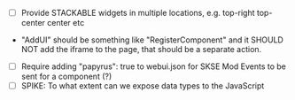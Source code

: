  - [ ] Provide STACKABLE widgets in multiple locations, e.g. top-right top-center center etc
 - "AddUI" should be something like "RegisterComponent" and it SHOULD NOT add the iframe to the page, that should be a separate action.
 - [ ] Require adding "papyrus": true to webui.json for SKSE Mod Events to be sent for a component (?)
 - [ ] SPIKE: To what extent can we expose data types to the JavaScript